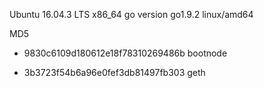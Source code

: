 Ubuntu 16.04.3 LTS x86_64
go version go1.9.2 linux/amd64

MD5
- 9830c6109d180612e18f78310269486b  bootnode

- 3b3723f54b6a96e0fef3db81497fb303  geth
